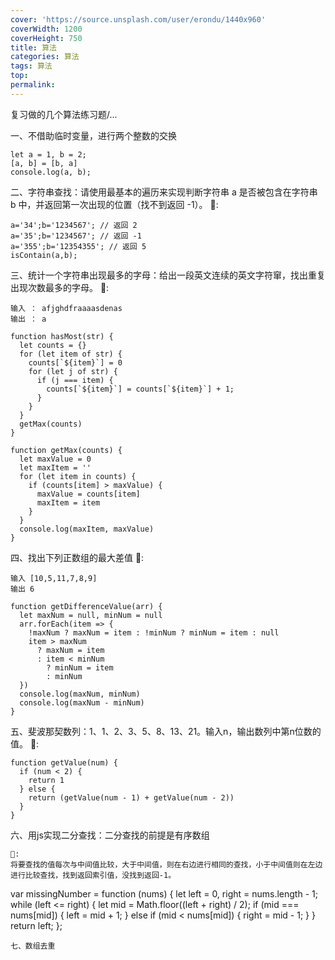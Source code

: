 ```yaml
---
cover: 'https://source.unsplash.com/user/erondu/1440x960'
coverWidth: 1200
coverHeight: 750
title: 算法
categories: 算法
tags: 算法
top:
permalink:
---
```


复习做的几个算法练习题/...
<!--more-->
一、不借助临时变量，进行两个整数的交换
```
let a = 1, b = 2;
[a, b] = [b, a]
console.log(a, b);
```
二、字符串查找：请使用最基本的遍历来实现判断字符串 a 是否被包含在字符串 b 中，并返回第一次出现的位置（找不到返回 -1）。
🌰:
```
a='34';b='1234567'; // 返回 2
a='35';b='1234567'; // 返回 -1
a='355';b='12354355'; // 返回 5
isContain(a,b);

```
三、统计一个字符串出现最多的字母：给出一段英文连续的英文字符窜，找出重复出现次数最多的字母。
🌰:
```
输入 ： afjghdfraaaasdenas
输出 ： a

```
```
function hasMost(str) {
  let counts = {}
  for (let item of str) {
    counts[`${item}`] = 0
    for (let j of str) {
      if (j === item) {
        counts[`${item}`] = counts[`${item}`] + 1;
      }
    }
  }
  getMax(counts)
}

function getMax(counts) {
  let maxValue = 0
  let maxItem = ''
  for (let item in counts) {
    if (counts[item] > maxValue) {
      maxValue = counts[item]
      maxItem = item
    }
  }
  console.log(maxItem, maxValue)
}
```
四、找出下列正数组的最大差值
🌰:
```
输入 [10,5,11,7,8,9]
输出 6
```
```
function getDifferenceValue(arr) {
  let maxNum = null, minNum = null
  arr.forEach(item => {
    !maxNum ? maxNum = item : !minNum ? minNum = item : null
    item > maxNum
      ? maxNum = item
      : item < minNum
        ? minNum = item
        : minNum
  })
  console.log(maxNum, minNum)
  console.log(maxNum - minNum)
}
```
五、斐波那契数列：1、1、2、3、5、8、13、21。输入n，输出数列中第n位数的值。
🌰:
```
function getValue(num) {
  if (num < 2) {
    return 1
  } else {
    return (getValue(num - 1) + getValue(num - 2))
  }
}
```

六、用js实现二分查找：二分查找的前提是有序数组
```
🌰:
将要查找的值每次与中间值比较，大于中间值，则在右边进行相同的查找，小于中间值则在左边进行比较查找，找到返回索引值，没找到返回-1。
```
var missingNumber = function (nums) {
  let left = 0, right = nums.length - 1;
  while (left <= right) {
    let mid = Math.floor((left + right) / 2);
    if (mid === nums[mid]) {
      left = mid + 1;
    } else if (mid < nums[mid]) {
      right = mid - 1;
    }
  }
  return left;
};
```
七、数组去重